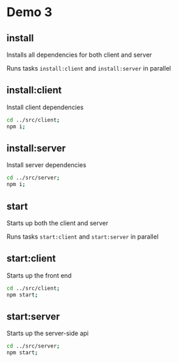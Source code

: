 # Demo 3

## install

Installs all dependencies for both client and server

Runs tasks `install:client` and `install:server` in parallel

## install:client

Install client dependencies

```bash
cd ../src/client;
npm i;
```

## install:server

Install server dependencies

```bash
cd ../src/server;
npm i;
```

## start

Starts up both the client and server

Runs tasks `start:client` and `start:server` in parallel

## start:client

Starts up the front end

```bash
cd ../src/client;
npm start;
```

## start:server

Starts up the server-side api

```bash
cd ../src/server;
npm start;
```
